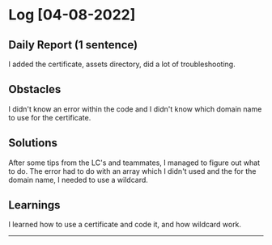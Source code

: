 # Log [04-08-2022]
 
## Daily Report (1 sentence)

I added the certificate, assets directory, did a lot of troubleshooting.
 
## Obstacles

I didn't know an error within the code and I didn't know which domain name to use for the certificate.

## Solutions

After some tips from the LC's and teammates, I managed to figure out what to do. The error had to do with an array which I didn't used and the for the domain name, I needed to use a wildcard.

## Learnings

I learned how to use a certificate and code it, and how wildcard work. 

---